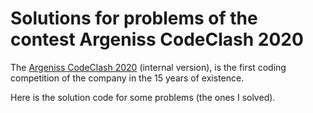 # Solutions for problems of the contest Argeniss CodeClash 2020

The [Argeniss CodeClash 2020](https://www.urionlinejudge.com.br/judge/en/contests/view/546)
(internal version), is the first coding competition of the company in the 15 years of existence.

Here is the solution code for some problems (the ones I solved).
